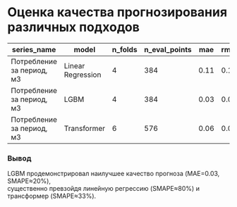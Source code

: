# Оценка качества прогнозирования различных подходов

| series_name             | model              | n_folds | n_eval_points |  mae  | rmse  | smape | mae_h1 | mae_h24 | mae_h96 |  loss |
|--------------------------|--------------------|---------|---------------|-------|-------|-------|--------|---------|---------|-------|
| Потребление за период, м3 | Linear Regression |    4    |      384      | 0.11  | 0.16  | 79.61 | 0.02   | 0.04    | 0.23    | 79.61 |
| Потребление за период, м3 | LGBM              |    4    |      384      | 0.03  | 0.05  | 20.11 | 0.02   | 0.02    | 0.02    | 20.11 |
| Потребление за период, м3 | Transformer       |    6    |      576      | 0.06  | 0.08  | 33.49 | 0.02   | 0.02    | 0.09    | 33.49 |

### Вывод  
LGBM продемонстрировал наилучшее качество прогноза (MAE=0.03, SMAPE≈20%),  
существенно превзойдя линейную регрессию (SMAPE≈80%) и трансформер (SMAPE≈33%).

